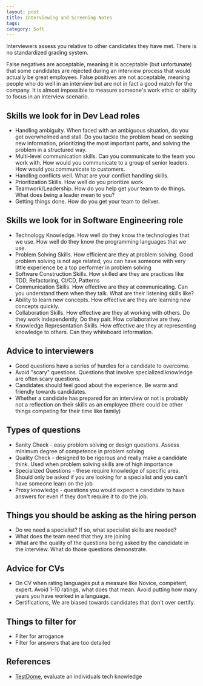 ```yaml
---
layout: post
title: Interviewing and Screening Notes
tags: 
category: Soft
---
```


Interviewers assess you relative to other candidates they have met. There is no standardized grading system.

False negatives are acceptable, meaning it is acceptable (but unfortunate) that some candidates are rejected during an interview process that would actually be great employees. 
False positives are not acceptable, meaning people who do well in an interview but are not in fact a good match for the company.
It is almost impossible to measure someone's work ethic or ability to focus in an interview scenario.

## Skills we look for in Dev Lead roles

* Handling ambiguity. When faced with an ambiguous situation, do you get overwhelmed and stall. Do you tackle the problem head on seeking new information, prioritizing the most important parts, and solving the problem in a structured way.
* Multi-level communication skills. Can you communicate to the team you work with. How would you communicate to a group of senior leaders. How would you communicate to customers.
* Handling conflicts well. What are your conflict handling skills.
* Prioritization Skills. How well do you prioritize work
* Teamwork/Leadership. How do you help get your team to do things. What does being a leader mean to you?
* Getting things done. How do you get your team to deliver.

## Skills we look for in Software Engineering role

* Technology Knowledge. How well do they know the technologies that we use. How well do they know the programming languages that we use.
* Problem Solving Skills. How efficient are they at problem solving.  Good problem solving is not age related, you can have someone with very little experience be a top performer in problem solving
* Software Construction Skills. How skilled are they are practices like TDD, Refactoring, CI/CD, Patterns
* Communication Skills. How effective are they at communicating. Can you understand them when they talk. What are their listening skills like?
* Ability to learn new concepts. How effective are they are learning new concepts quickly. 
* Collaboration Skills. How effective are they at working with others. Do they work independently, Do they pair. How collaborative are they.
* Knowledge Representation Skills. How effective are they at representing knowledge to others. Can they whiteboard information. 

## Advice to interviewers

* Good questions have a series of hurdles for a candidate to overcome. 
* Avoid "scary" questions. Questions that involve specialized knowledge are often scary questions.
* Candidates should feel good about the experience. Be warm and friendly towards candidates.
* Whether a candidate has prepared for an interview or not is probably not a reflection on their skills as an employee (there could be other things competing for their time like family)

## Types of questions

- Sanity Check - easy problem solving or design questions. Assess minimum degree of competence in problem solving
- Quality Check - designed to be rigorous and really make a candidate think. Used when problem solving skills are of high importance
- Specialized Questions - these require knowledge of specific area. Should only be asked if you are looking for a specialist and you can't have someone learn on the job
- Proxy knowledge - questions you would expect a candidate to have answers for even if they don't require it to do the job.

## Things you should be asking as the hiring person

* Do we need a specialist? If so, what specialist skills are needed?
* What does the team need that they are joining
* What are the quality of the questions being asked by the candidate in the interview. What do those questions demonstrate.

## Advice for CVs

* On CV when rating languages put a measure like Novice, competent, expert. Avoid 1-10 ratings, what does that mean. Avoid putting how many years you have worked in a language. 
* Certifications, We are biased towards candidates that don't over certify.

## Things to filter for

* Filter for arrogance
* Filter for answers that are too detailed

## References

- [TestDome](https://www.testdome.com/tests), evaluate an individuals tech knowledge
